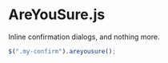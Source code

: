 # AreYouSure.js

Inline confirmation dialogs, and nothing more.


```javascript
$(".my-confirm").areyousure();
```



